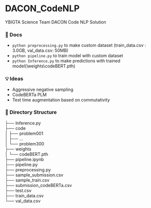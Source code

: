 # DACON_CodeNLP
YBIGTA Science Team
DACON Code NLP Solution

### 📑 Docs
- `python preprocessing.py` to make custom dataset (train_data.csv : 3.0GB, val_data.csv: 50MB) <br/>
- `python pipeline.py` to train model with custom dataset <br/>
- `python Inference.py` to make predictions with trained model(\weights\codeBERT.pth) <br/>

### 💡 Ideas
- Aggressive negative sampling
- CodeBERTa PLM
- Test time augmentation based on commutativity

### 📁 Directory Structure

├── Inference.py <br/>
├── code <br/>
│         ├── problem001 <br/>
│         ├── ... <br/>
│         └── problem300 <br/>
├── weights <br/>
│         └── codeBERT.pth <br/>
├── pipeline.ipynb <br/>
├── pipeline.py <br/>
├── preprocessing.py <br/>
├── sample_submission.csv <br/>
├── sample_train.csv <br/>
├── submission_codeBERTa.csv <br/>
├── test.csv <br/>
├── train_data.csv <br/>
└── val_data.csv <br/>
